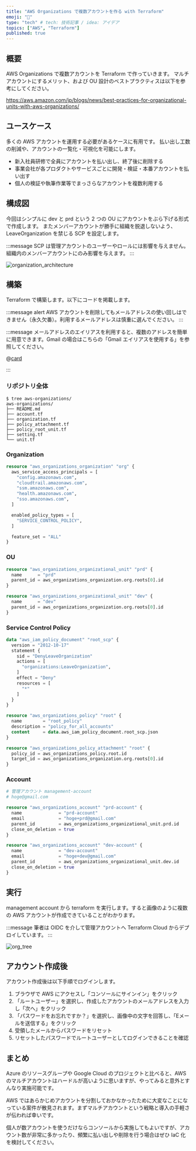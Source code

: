 ```yaml
---
title: "AWS Organizations で複数アカウントを作る with Terraform"
emoji: "🏢"
type: "tech" # tech: 技術記事 / idea: アイデア
topics: ["AWS", "Terraform"]
published: true
---
```


## 概要

AWS Organizations で複数アカウントを Terraform で作っていきます。
マルチアカウントにするメリット、および OU 設計のベストプラクティスは以下を参考にしてください。

https://aws.amazon.com/jp/blogs/news/best-practices-for-organizational-units-with-aws-organizations/

## ユースケース

多くの AWS アカウントを運用する必要があるケースに有用です。
払い出し工数の削減や、アカウントの一覧化・可視化を可能にします。

- 新入社員研修で全員にアカウントを払い出し、終了後に削除する
- 事業会社が各プロダクトやサービスごとに開発・検証・本番アカウントを払い出す
- 個人の検証や執筆作業等でまっさらなアカウントを複数利用する

## 構成図

今回はシンプルに dev と prd という 2 つの OU にアカウントをぶら下げる形式で作成します。
またメンバーアカウントが勝手に組織を脱退しないよう、LeaveOrganization を禁じる SCP を設定します。

:::message
SCP は管理アカウントのユーザーやロールには影響を与えません。組織内のメンバーアカウントにのみ影響を与えます。
:::

![organization_architecture](/images/aws-organizations-multi-account-terraform-20240119/organization_architecture.png)

## 構築

Terraform で構築します。以下にコードを掲載します。

:::message alert
AWS アカウントを削除してもメールアドレスの使い回しはできません（永久欠番）。利用するメールアドレスは慎重に選んでください。
:::

:::message
メールアドレスのエイリアスを利用すると、複数のアドレスを簡単に用意できます。Gmail の場合はこちらの「Gmail エイリアスを使用する」を参照してください。

@[card](https://support.google.com/mail/answer/22370?ctx=gsidentifer&sjid=16159587978976700208-AP#)

:::

### リポジトリ全体

```bash:overview
$ tree aws-organizations/
aws-organizations/
├── README.md
├── account.tf
├── organization.tf
├── policy_attachment.tf
├── policy_root_unit.tf
├── setting.tf
└── unit.tf
```

### Organization

```hcl:organization.tf
resource "aws_organizations_organization" "org" {
  aws_service_access_principals = [
    "config.amazonaws.com",
    "cloudtrail.amazonaws.com",
    "ssm.amazonaws.com",
    "health.amazonaws.com",
    "sso.amazonaws.com",
  ]

  enabled_policy_types = [
    "SERVICE_CONTROL_POLICY",
  ]

  feature_set = "ALL"
}
```

### OU

```hcl:unit.tf
resource "aws_organizations_organizational_unit" "prd" {
  name      = "prd"
  parent_id = aws_organizations_organization.org.roots[0].id
}

resource "aws_organizations_organizational_unit" "dev" {
  name      = "dev"
  parent_id = aws_organizations_organization.org.roots[0].id
}
```

### Service Control Policy

```hcl:policy_root_unit.tf
data "aws_iam_policy_document" "root_scp" {
  version = "2012-10-17"
  statement {
    sid = "DenyLeaveOrganization"
    actions = [
      "organizations:LeaveOrganization",
    ]
    effect = "Deny"
    resources = [
      "*"
    ]
  }
}

resource "aws_organizations_policy" "root" {
  name        = "root_policy"
  description = "policy_for_all_accounts"
  content     = data.aws_iam_policy_document.root_scp.json
}
```

```hcl:policy_attachment.tf
resource "aws_organizations_policy_attachment" "root" {
  policy_id = aws_organizations_policy.root.id
  target_id = aws_organizations_organization.org.roots[0].id
}
```

### Account

```hcl:account.tf
# 管理アカウント management-account
# hoge@gmail.com

resource "aws_organizations_account" "prd-account" {
  name              = "prd-account"
  email             = "hoge+prd@gmail.com"
  parent_id         = aws_organizations_organizational_unit.prd.id
  close_on_deletion = true
}

resource "aws_organizations_account" "dev-account" {
  name              = "dev-account"
  email             = "hoge+dev@gmail.com"
  parent_id         = aws_organizations_organizational_unit.dev.id
  close_on_deletion = true
}
```

## 実行

management account から terraform を実行します。すると画像のように複数の AWS アカウントが作成できていることがわかります。

:::message
筆者は OIDC を介して管理アカウントへ Terraform Cloud からデプロイしています。
:::

![org_tree](/images/aws-organizations-multi-account-terraform-20240119/org_tree.png)

## アカウント作成後

アカウント作成後は以下手順でログインします。

1. ブラウザで AWS にアクセスし「コンソールにサインイン」をクリック
2. 「ルートユーザー」を選択し、作成したアカウントのメールアドレスを入力し「次へ」をクリック
3. 「パスワードをお忘れですか？」を選択し、画像中の文字を回答し、「Eメールを送信する」をクリック
4. 受領したメールからパスワードをリセット
5. リセットしたパスワードでルートユーザーとしてログインできることを確認

## まとめ

Azure のリソースグループや Google Cloud のプロジェクトと比べると、AWS のマルチアカウントはハードルが高いように思いますが、やってみると意外とすんなり実施可能です。

AWS ではあらかじめアカウントを分割しておかなかったために大変なことになっている案件が散見されます。まずマルチアカウントという戦略と導入の手軽さが伝われば幸いです。

個人が数アカウントを使うだけならコンソールから実施してもよいですが、アカウント数が非常に多かったり、頻繁に払い出しや削除を行う場合はぜひ IaC 化を検討してください。
